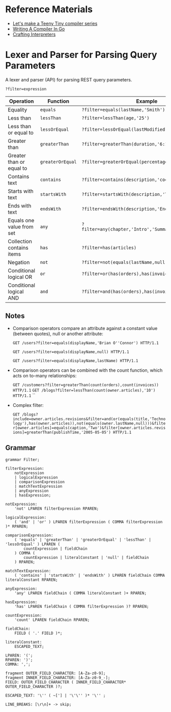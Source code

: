 # Reference Materials
* [Let's make a Teeny Tiny compiler series](https://austinhenley.com/blog/teenytinycompiler1.html)
* [Writing A Compiler In Go](https://compilerbook.com/)
* [Crafting Interpreters](https://craftinginterpreters.com/)

# Lexer and Parser for Parsing Query Parameters

A lexer and parser (API) for parsing REST query parameters.

`?filter=expression`

| Operation                         | 	Function         | Example                                               |
|-----------------------------------|-------------------|-------------------------------------------------------|
| Equality                          | `equals`	           | `?filter=equals(lastName,'Smith')`                      |
| Less than                         | `lessThan`          | 	`?filter=lessThan(age,'25')`                           |
| Less than or equal to             | `lessOrEqual`	      | `?filter=lessOrEqual(lastModified,'2001-01-01')`        |
| Greater than                      | `greaterThan`       | 	`?filter=greaterThan(duration,'6:12:14')`              |
| Greater than or equal to	         | `greaterOrEqual`	   | `?filter=greaterOrEqual(percentage,'33.33')`            
| Contains text                     | `contains`          | 	`?filter=contains(description,'cooking')`              |
| Starts with text                  | `startsWith`	       | `?filter=startsWith(description,'The')`                 
| Ends with                 text    | `endsWith`          | 		`?filter=endsWith(description,'End')`                 |
| Equals one   value       from set | `any`               | 		`?filter=any(chapter,'Intro','Summary','Conclusion')` |
| Collection contains  items        | `has`               | 		`?filter=has(articles)`                               |
| Negation                          | `not`             	 | `?filter=not(equals(lastName,null))`                    |
| Conditional logical OR            | `or`                | `?filter=or(has(orders),has(invoices))`                 |
| Conditional logical AND           | `and`               | 		`?filter=and(has(orders),has(invoices))`              |

## Notes 
* Comparison operators compare an attribute against a constant value (between quotes), null or another attribute:
  
  `GET /users?filter=equals(displayName,'Brian O''Connor') HTTP/1.1`

  `GET /users?filter=equals(displayName,null) HTTP/1.1`

  `GET /users?filter=equals(displayName,lastName) HTTP/1.1`
* Comparison operators can be combined with the count function, which acts on to-many relationships:
    
  `GET /customers?filter=greaterThan(count(orders),count(invoices)) HTTP/1.1`
  `GET /blogs?filter=lessThan(count(owner.articles),'10') HTTP/1.1`
  ``
* Complex filter:
  
  `GET /blogs?include=owner.articles.revisions&filter=and(or(equals(title,'Technology'),has(owner.articles)),not(equals(owner.lastName,null)))&filter[owner.articles]=equals(caption,'Two')&filter[owner.articles.revisions]=greaterThan(publishTime,'2005-05-05') HTTP/1.1`  



## Grammar

```
grammar Filter;

filterExpression:
    notExpression
    | logicalExpression
    | comparisonExpression
    | matchTextExpression
    | anyExpression
    | hasExpression;

notExpression:
    'not' LPAREN filterExpression RPAREN;

logicalExpression:
    ( 'and' | 'or' ) LPAREN filterExpression ( COMMA filterExpression )* RPAREN;

comparisonExpression:
    ( 'equals' | 'greaterThan' | 'greaterOrEqual' | 'lessThan' | 'lessOrEqual' ) LPAREN (
        countExpression | fieldChain
    ) COMMA (
        countExpression | literalConstant | 'null' | fieldChain
    ) RPAREN;

matchTextExpression:
    ( 'contains' | 'startsWith' | 'endsWith' ) LPAREN fieldChain COMMA literalConstant RPAREN;

anyExpression:
    'any' LPAREN fieldChain ( COMMA literalConstant )+ RPAREN;

hasExpression:
    'has' LPAREN fieldChain ( COMMA filterExpression )? RPAREN;

countExpression:
    'count' LPAREN fieldChain RPAREN;

fieldChain:
    FIELD ( '.' FIELD )*;

literalConstant:
    ESCAPED_TEXT;

LPAREN: '(';
RPAREN: ')';
COMMA: ',';

fragment OUTER_FIELD_CHARACTER: [A-Za-z0-9];
fragment INNER_FIELD_CHARACTER: [A-Za-z0-9_-];
FIELD: OUTER_FIELD_CHARACTER ( INNER_FIELD_CHARACTER* OUTER_FIELD_CHARACTER )?;

ESCAPED_TEXT: '\'' ( ~['] | '\'\'' )* '\'' ;

LINE_BREAKS: [\r\n]+ -> skip;
```
